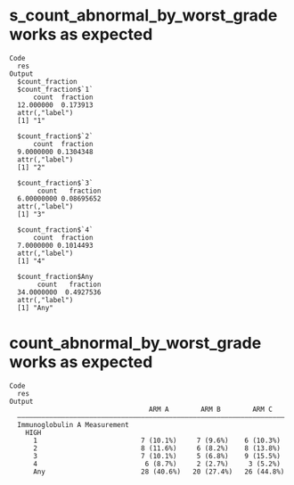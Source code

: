 # s_count_abnormal_by_worst_grade works as expected

    Code
      res
    Output
      $count_fraction
      $count_fraction$`1`
          count  fraction 
      12.000000  0.173913 
      attr(,"label")
      [1] "1"
      
      $count_fraction$`2`
          count  fraction 
      9.0000000 0.1304348 
      attr(,"label")
      [1] "2"
      
      $count_fraction$`3`
           count   fraction 
      6.00000000 0.08695652 
      attr(,"label")
      [1] "3"
      
      $count_fraction$`4`
          count  fraction 
      7.0000000 0.1014493 
      attr(,"label")
      [1] "4"
      
      $count_fraction$Any
           count   fraction 
      34.0000000  0.4927536 
      attr(,"label")
      [1] "Any"
      
      

# count_abnormal_by_worst_grade works as expected

    Code
      res
    Output
                                       ARM A        ARM B        ARM C   
      ———————————————————————————————————————————————————————————————————
      Immunoglobulin A Measurement                                       
        HIGH                                                             
          1                          7 (10.1%)     7 (9.6%)    6 (10.3%) 
          2                          8 (11.6%)     6 (8.2%)    8 (13.8%) 
          3                          7 (10.1%)     5 (6.8%)    9 (15.5%) 
          4                           6 (8.7%)     2 (2.7%)     3 (5.2%) 
          Any                        28 (40.6%)   20 (27.4%)   26 (44.8%)

